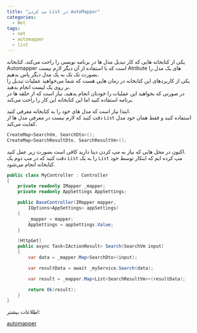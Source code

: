 ```yaml
---
title: "مپ کردن List در AutoMapper"
categories:
  - Net
tags:
  - net
  - automapper
  - list
---
```


یکی از کتابخانه هایی که کار تبدیل مدل ها در برنامه نویسی را راحت می‌کند، کتابخانه Automapper است که با استفاده از آن دیگر لازم نیست Atribute های یک مدل را بصورت تک تک به یک مدل دیگر پاس بدهیم.  
یکی از کاربردهای این کتابخانه در زمان هایی هست که شما می‌خواهید عملیات تبدیل را بر روی یک لیست انجام بدهید.  
در صورتی که بخواهید این عملیات را خودتان انجام بدهید، نیاز است که از حلقه ها در برنامه استفاده کنید اما این کتابخانه این کار را راحت می‌کند.  

ابتدا نیاز است که مدل های خود را به کتابخانه معرفی کنید.  
دقت کنید که لازم نیست در معرفی مدل ها از `List` استفاده کنید و فقط همان خود مدل کفایت می‌کند.  

```c#
CreateMap<SearchVm, SearchDto>();
CreateMap<SearchResultDto, SearchResultVm>();
```

اکنون در محل هایی که نیاز به مپ کردن دیتا دارید کافی است بصورت زیر عمل کنید.  
دقت کنید که در مپ دوم یک `List` را به یک `List` مپ کرده ایم که اینکار توسط خود کتابخانه انجام می‌شود.  

```c#
public class MyController : Controller
{
    private readonly IMapper _mapper;
    private readonly AppSettings AppSettings;

    public BaseController(IMapper mapper,
        IOptions<AppSettings> appSettings)
    {
        _mapper = mapper;
        AppSettings = appSettings.Value;
    }

    [HttpGet]
    public async Task<IActionResult> Search(SearchVm input)
    {
        var data = _mapper.Map<SearchDto>(input);

        var resultData = await _myService.Search(data);

        var result = _mapper.Map<List<SearchResultVm>>(resultData);

        return Ok(result);
    }
}
```

اطلاعات بیشتر:  

[automapper](https://docs.automapper.org/en/stable/Lists-and-arrays.html)  